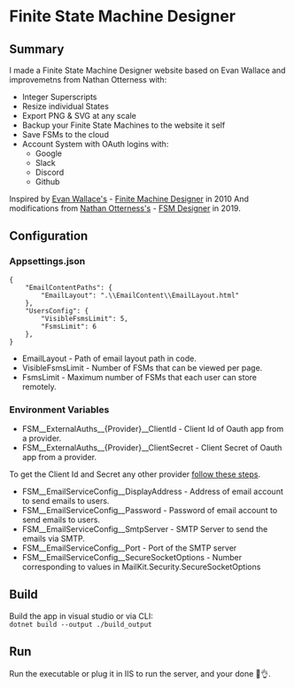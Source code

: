 # Finite State Machine Designer
## Summary
I made a Finite State Machine Designer website based on Evan Wallace and improvemetns from Nathan Otterness with:


- Integer Superscripts
- Resize individual States
- Export PNG & SVG at any scale
- Backup your Finite State Machines to the website it self
- Save FSMs to the cloud
- Account System with OAuth logins with:
  - Google
  - Slack
  - Discord
  - Github

Inspired by [Evan Wallace's](https://madebyevan.com/) -
[Finite Machine Designer](https://madebyevan.com/fsm/) in 2010
And modifications from
[Nathan Otterness's](https://www.cs.unc.edu/~otternes/) - 
[FSM Designer](https://www.cs.unc.edu/~otternes/comp455/fsm_designer/) in 2019.

## Configuration
### Appsettings.json

    {
        "EmailContentPaths": {
            "EmailLayout": ".\\EmailContent\\EmailLayout.html"
        },
        "UsersConfig": {
            "VisibleFsmsLimit": 5,
            "FsmsLimit": 6
        },
    }

- EmailLayout - Path of email layout path in code.
- VisibleFsmsLimit - Number of FSMs that can be viewed per page.
- FsmsLimit - Maximum number of FSMs that each user can store remotely.

### Environment Variables

- FSM__ExternalAuths__{Provider}__ClientId - Client Id of Oauth app from a provider.
- FSM__ExternalAuths__{Provider}__ClientSecret - Client Secret of Oauth app from a provider.

To get the Client Id and Secret any other provider [follow these steps](https://learn.microsoft.com/en-us/aspnet/core/security/authentication/social/?view=aspnetcore-8.0&tabs=visual-studio).

- FSM__EmailServiceConfig__DisplayAddress - Address of email account to send emails to users.
- FSM__EmailServiceConfig__Password - Password of email account to send emails to users.
- FSM__EmailServiceConfig__SmtpServer - SMTP Server to send the emails via SMTP.
- FSM__EmailServiceConfig__Port - Port of the SMTP server
- FSM__EmailServiceConfig__SecureSocketOptions - Number corresponding to values in MailKit.Security.SecureSocketOptions

## Build

Build the app in visual studio or via CLI:  
``dotnet build --output ./build_output``

## Run

Run the executable or plug it in IIS to run the server, and your done 🥳👌.
